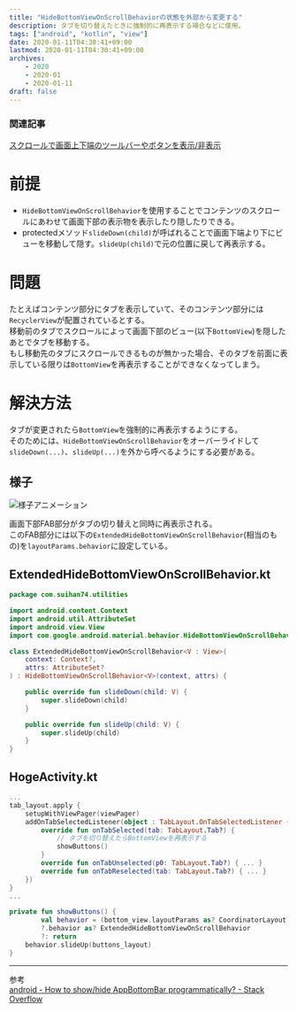 ```yaml
---
title: "HideBottomViewOnScrollBehaviorの状態を外部から変更する"
description: タブを切り替えたときに強制的に再表示する場合などに使用。
tags: ["android", "kotlin", "view"]
date: 2020-01-11T04:30:41+09:00
lastmod: 2020-01-11T04:30:41+09:00
archives:
    - 2020
    - 2020-01
    - 2020-01-11
draft: false
---
```


### 関連記事
[スクロールで画面上下端のツールバーやボタンを表示/非表示](/posts/2020/01_02_02_show_views_with_scrolling)

# 前提

- `HideBottomViewOnScrollBehavior`を使用することでコンテンツのスクロールにあわせて画面下部の表示物を表示したり隠したりできる。
- protectedメソッド`slideDown(child)`が呼ばれることで画面下端より下にビューを移動して隠す。`slideUp(child)`で元の位置に戻して再表示する。

# 問題

たとえばコンテンツ部分にタブを表示していて、そのコンテンツ部分には`RecyclerView`が配置されているとする。  
移動前のタブでスクロールによって画面下部のビュー(以下`BottomView`)を隠したあとでタブを移動する。  
もし移動先のタブにスクロールできるものが無かった場合、そのタブを前面に表示している限りは`BottomView`を再表示することができなくなってしまう。

# 解決方法

タブが変更されたら`BottomView`を強制的に再表示するようにする。  
そのためには、`HideBottomViewOnScrollBehavior`をオーバーライドして`slideDown(...)`、`slideUp(...)`を外から呼べるようにする必要がある。

## 様子

![様子アニメーション](/images/2020/01_11_00_00.gif "画面下部FAB部分がタブの切り替えと同時に再表示される。")

画面下部FAB部分がタブの切り替えと同時に再表示される。  
このFAB部分には以下の`ExtendedHideBottomViewOnScrollBehavior`(相当のもの)を`layoutParams.behavior`に設定している。

## ExtendedHideBottomViewOnScrollBehavior.kt
```kt
package com.suihan74.utilities

import android.content.Context
import android.util.AttributeSet
import android.view.View
import com.google.android.material.behavior.HideBottomViewOnScrollBehavior

class ExtendedHideBottomViewOnScrollBehavior<V : View>(
    context: Context?,
    attrs: AttributeSet?
) : HideBottomViewOnScrollBehavior<V>(context, attrs) {

    public override fun slideDown(child: V) {
        super.slideDown(child)
    }

    public override fun slideUp(child: V) {
        super.slideUp(child)
    }
}
```

## HogeActivity.kt
```kt
...
tab_layout.apply {
    setupWithViewPager(viewPager)
    addOnTabSelectedListener(object : TabLayout.OnTabSelectedListener {
        override fun onTabSelected(tab: TabLayout.Tab?) {
            // タブを切り替えたらBottomViewを再表示する
            showButtons()
        }
        override fun onTabUnselected(p0: TabLayout.Tab?) { ... }
        override fun onTabReselected(tab: TabLayout.Tab?) { ... }
    })
}
...

private fun showButtons() {
        val behavior = (bottom_view.layoutParams as? CoordinatorLayout.LayoutParams)
        ?.behavior as? ExtendedHideBottomViewOnScrollBehavior
        ?: return
    behavior.slideUp(buttons_layout)
}

```

---

参考  
[android - How to show/hide AppBottomBar programmatically? - Stack Overflow](https://stackoverflow.com/questions/51456312/how-to-show-hide-appbottombar-programmatically)
